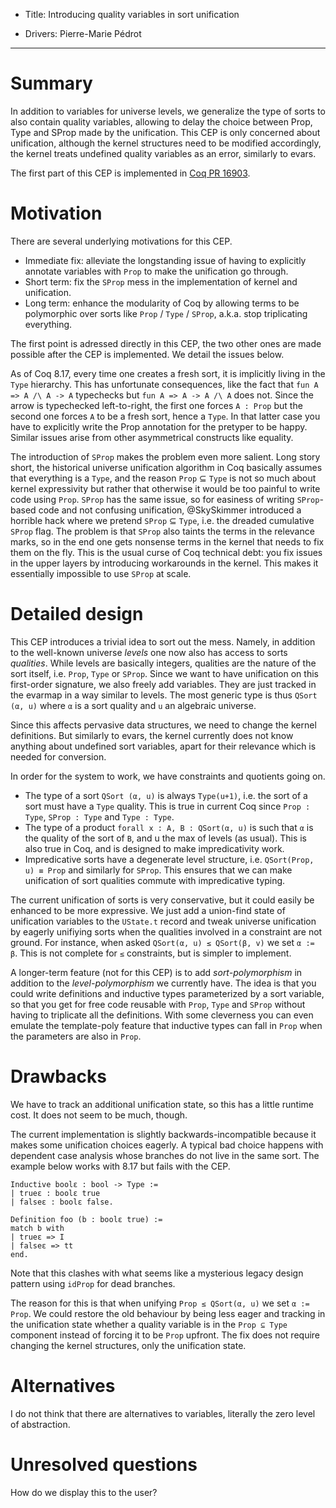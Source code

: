 - Title: Introducing quality variables in sort unification

- Drivers: Pierre-Marie Pédrot

----

# Summary

In addition to variables for universe levels, we generalize the type of sorts to
also contain quality variables, allowing to delay the choice between Prop, Type
and SProp made by the unification. This CEP is only concerned about unification,
although the kernel structures need to be modified accordingly, the kernel
treats undefined quality variables as an error, similarly to evars.

The first part of this CEP is implemented in [Coq PR 16903](https://github.com/coq/coq/pull/16903).

# Motivation

There are several underlying motivations for this CEP.

- Immediate fix: alleviate the longstanding issue of having to explicitly
annotate variables with `Prop` to make the unification go through.
- Short term: fix the `SProp` mess in the implementation of kernel and unification.
- Long term: enhance the modularity of Coq by allowing terms to be polymorphic
over sorts like `Prop` / `Type` / `SProp`, a.k.a. stop triplicating everything.

The first point is adressed directly in this CEP, the two other ones are made
possible after the CEP is implemented. We detail the issues below.

As of Coq 8.17, every time one creates a fresh sort, it is implicitly living in the `Type` hierarchy. This has unfortunate consequences, like the fact that `fun A => A /\ A -> A` typechecks but `fun A => A -> A /\ A` does not. Since the arrow is typechecked left-to-right, the first one forces `A : Prop` but the second one forces `A` to be a fresh sort, hence a `Type`. In that latter case you have to explicitly write the Prop annotation for the pretyper to be happy. Similar issues arise from other asymmetrical constructs like equality.

The introduction of `SProp` makes the problem even more salient. Long story short, the historical universe unification algorithm in Coq basically assumes that everything is a `Type`, and the reason `Prop` ⊆ `Type` is not so much about kernel expressivity but rather that otherwise it would be too painful to write code using `Prop`. `SProp` has the same issue, so for easiness of writing `SProp`-based code and not confusing unification, @SkySkimmer introduced a horrible hack where we pretend `SProp` ⊆ `Type`, i.e. the dreaded cumulative `SProp` flag. The problem is that `SProp` also taints the terms in the relevance marks, so in the end one gets nonsense terms in the kernel that needs to fix them on the fly. This is the usual curse of Coq technical debt: you fix issues in the upper layers by introducing workarounds in the kernel. This makes it essentially impossible to use `SProp` at scale.

# Detailed design

This CEP introduces a trivial idea to sort out the mess. Namely, in addition to the well-known universe *levels* one now also has access to sorts *qualities*. While levels are basically integers, qualities are the nature of the sort itself, i.e. `Prop`, `Type` or `SProp`. Since we want to have unification on this first-order signature, we also freely add variables. They are just tracked in the evarmap in a way similar to levels. The most generic type is thus `QSort (α, u)` where `α` is a sort quality and `u` an algebraic universe.

Since this affects pervasive data structures, we need to change the kernel definitions. But similarly to evars, the kernel currently does not know anything about undefined sort variables, apart for their relevance which is needed for conversion.

In order for the system to work, we have constraints and quotients going on.
- The type of a sort `QSort (α, u)` is always `Type(u+1)`, i.e. the sort of a sort must have a `Type` quality. This is true in current Coq since `Prop : Type`, `SProp : Type` and `Type : Type`.
- The type of a product `forall x : A, B : QSort(α, u)` is such that `α` is the quality of the sort of `B`, and u the max of levels (as usual). This is also true in Coq, and is designed to make impredicativity work.
- Impredicative sorts have a degenerate level structure, i.e. `QSort(Prop, u) ≡ Prop` and similarly for `SProp`. This ensures that we can make unification of sort qualities commute with impredicative typing.

The current unification of sorts is very conservative, but it could easily be enhanced to be more expressive. We just add a union-find state of unification variables to the `UState.t` record and tweak universe unification by eagerly unifiying sorts when the qualities involved in a constraint are not ground. For instance, when asked `QSort(α, u) ≤ QSort(β, v)` we set `α := β`. This is not complete for `≤` constraints, but is simpler to implement.

A longer-term feature (not for this CEP) is to add *sort-polymorphism* in addition to the *level-polymorphism* we currently have. The idea is that you could write definitions and inductive types parameterized by a sort variable, so that you get for free code reusable with `Prop`, `Type` and `SProp` without having to triplicate all the definitions. With some cleverness you can even emulate the template-poly feature that inductive types can fall in `Prop` when the parameters are also in `Prop`.

# Drawbacks

We have to track an additional unification state, so this has a little runtime cost. It does not seem to be much, though.

The current implementation is slightly backwards-incompatible because it makes some unification choices eagerly. A typical bad choice happens with dependent case analysis whose branches do not live in the same sort. The example below works with 8.17 but fails with the CEP.

```coq
Inductive boolε : bool -> Type :=
| trueε : boolε true
| falseε : boolε false.

Definition foo (b : boolε true) :=
match b with
| trueε => I
| falseε => tt
end.
```

Note that this clashes with what seems like a mysterious legacy design pattern using `idProp` for dead branches.

The reason for this is that when unifying `Prop ≤ QSort(α, u)` we set `α := Prop`. We could restore the old behaviour by being less eager and tracking in the unification state whether a quality variable is in the `Prop ⊆ Type` component instead of forcing it to be `Prop` upfront. The fix does not require changing the kernel structures, only the unification state.

# Alternatives

I do not think that there are alternatives to variables, literally the zero level of abstraction.

# Unresolved questions

How do we display this to the user?
